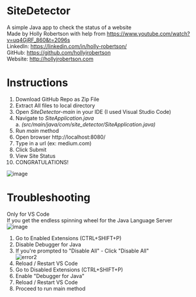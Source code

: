 # SiteDetector
A simple Java app to check the status of a website  
Made by Holly Robertson with help from https://www.youtube.com/watch?v=uq4GjRF_860&t=2096s  
LinkedIn: https://linkedin.com/in/holly-robertson/  
GitHub: https://github.com/hollyjrobertson  
Website: http://hollyjrobertson.com  

# Instructions
1. Download GitHub Repo as Zip File
2. Extract All files to local directory
3. Open <i>SiteDetector-main</i> in your IDE (I used Visual Studio Code)
4. Navigate to <i>SiteApplication.java</i>  
  a. <i>(src/main/java/com/site_detector/SiteApplication.java)</i>
5. Run <i>main</i> method
6. Open browser http://localhost:8080/
7. Type in a url (ex: medium.com)
8. Click Submit
9. View Site Status
10. CONGRATULATIONS!

![image](https://user-images.githubusercontent.com/31171295/128935359-631b4365-d8d6-4e2a-8126-cc0680ff8c91.png)

  
# Troubleshooting  
Only for VS Code  
If you get the endless spinning wheel for the Java Language Server
![image](https://user-images.githubusercontent.com/31171295/128935190-0b5d6869-db77-4a4c-a061-0fb80a406d10.png)
  1. Go to Enabled Extensions (CTRL+SHIFT+P)
  2. Disable Debugger for Java
  3. If you're prompted to "Disable All" - Click "Disable All"  
  ![error2](https://user-images.githubusercontent.com/31171295/128935290-de1f2ab7-d91d-4b17-aacb-3ff06392f8ef.png)
  5. Reload / Restart VS Code
  6. Go to Disabled Extensions (CTRL+SHIFT+P)
  7. Enable "Debugger for Java"
  8. Reload / Restart VS Code
  9. Proceed to run main method
